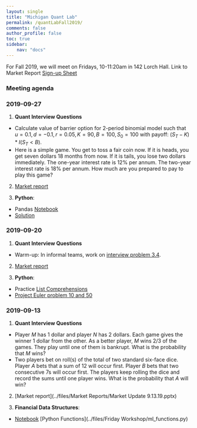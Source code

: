 ```yaml
---
layout: single
title: "Michigan Quant Lab"
permalink: /quantLabFall2019/
comments: false
author_profile: false
toc: true
sidebar:
    nav: "docs"
---
```

For Fall 2019, we will meet on Fridays, 10-11:20am in 142 Lorch Hall.
Link to Market Report [Sign-up Sheet](https://drive.google.com/open?id=16_e3mBSmYeCeqY5shdFUJueLelYQh1oSRzuYfmUc2_Y)

### Meeting agenda

### 2019-09-27
1. **Quant Interview Questions**
  - Calculate value of barrier option for 2-period binomial model such that $u = 0.1, d = -0.1, r = 0.05, K = 90, B = 100, S_0 = 100$ with payoff: $(S_T - K) * I(S_T < B)$. 
  - Here is a simple game. You get to toss a fair coin now. If it is heads, you get seven dollars 18 months from now. If it is tails, you lose two dollars immediately. The one-year interest rate is 12% per annum. The two-year interest rate is 18% per annum. How much are you prepared to pay to play this game?
  
2. [Market report](https://drive.google.com/open?id=14as8RbguRpPInalCIFvdgqcyVydhWrkA)

3. **Python**:
  - Pandas [Notebook](https://nbviewer.jupyter.org/github/israeldi/quantlab/blob/master/files/Friday%20Workshop/3_pandas_finance.ipynb)
  - [Solution]()

### 2019-09-20
1. **Quant Interview Questions**
  - Warm-up: In informal teams, work on [interview problem 3.4](../files/quantTechnicalQuestions/quantTechnicalQuestions.pdf).
  
2. [Market report](https://drive.google.com/open?id=1JqJYgr9nvOzBhqCGEzJxZbX05U-jGJaL)

3. **Python**:
  - Practice [List Comprehensions](https://www.learnpython.org/en/List_Comprehensions)
  - [Project Euler problem 10 and 50](https://nbviewer.jupyter.org/github/israeldi/quantlab/blob/master/files/Friday%20Workshop/projecteuler-10_50.ipynb) 


### 2019-09-13
1. **Quant Interview Questions**
- Player *M* has 1 dollar and player *N* has 2 dollars. Each game gives the winner 1 dollar from the other. As a better player, *M* wins $2/3$ of the games. They play until one of them is bankrupt. What is the probability that *M* wins?
- Two players bet on roll(s) of the total of two standard six-face dice. Player *A* bets that a sum of 12 will occur first. Player *B* bets that two consecutive $7$s will occur first. The players keep rolling the dice and record the sums until one player wins. What is the probability that *A* will win?
 
2. [Market report](../files/Market Reports/Market Update 9.13.19.pptx)

3. **Financial Data Structures**:
  - [Notebook](https://nbviewer.jupyter.org/github/israeldi/quantlab/blob/master/files/Friday%20Workshop/2_financial_data_structures.ipynb) [Python Functions](../files/Friday Workshop/ml_functions.py)